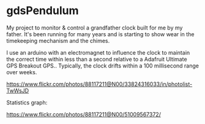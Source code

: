 # gdsPendulum

 My project to monitor & control a grandfather clock built for me by my father.  It's been running
  for many years and is starting to show wear in the timekeeping mechanism and the chimes.
  
  I use an arduino with an electromagnet to influence the clock to maintain the correct time within
  less than a second relative to a Adafruit Ultimate GPS Breakout GPS.. Typically, the clock drifts within a 100 millisecond range over weeks.
  
https://www.flickr.com/photos/88117211@N00/33824316033/in/photolist-TwWsJD

Statistics graph:

https://www.flickr.com/photos/88117211@N00/51009567372/
